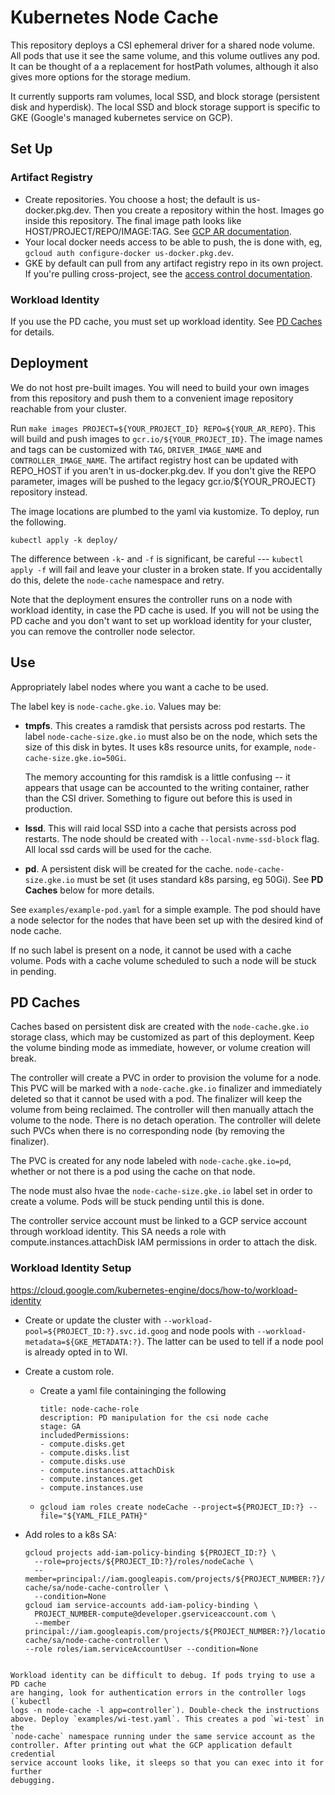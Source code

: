 # Kubernetes Node Cache

This repository deploys a CSI ephemeral driver for a shared node volume. All
pods that use it see the same volume, and this volume outlives any pod. It can
be thought of a a replacement for hostPath volumes, although it also gives more
options for the storage medium.

It currently supports ram volumes, local SSD, and block storage (persistent disk
and hyperdisk). The local SSD and block storage support is specific to GKE
(Google's managed kubernetes service on GCP).

## Set Up

### Artifact Registry
* Create repositories. You choose a host; the default is us-docker.pkg.dev. Then
  you create a repository within the host. Images go inside this repository. The
  final image path looks like HOST/PROJECT/REPO/IMAGE:TAG. See [GCP AR
  documentation](https://cloud.google.com/artifact-registry/docs/docker/store-docker-container-images#create).
* Your local docker needs access to be able to push, the is done with, eg, `gcloud auth configure-docker us-docker.pkg.dev`.
* GKE by default can pull from any artifact registry repo in its own project. If
  you're pulling cross-project, see the [access control
  documentation](https://cloud.google.com/artifact-registry/docs/access-control#gke).

### Workload Identity
If you use the PD cache, you must set up workload identity. See [PD
Caches](#pd-caches) for details.

## Deployment

We do not host pre-built images. You will need to build your own images from
this repository and push them to a convenient image repository reachable from
your cluster.

Run `make images PROJECT=${YOUR_PROJECT_ID} REPO=${YOUR_AR_REPO}`. This will
build and push images to `gcr.io/${YOUR_PROJECT_ID}`. The image names and tags
can be customized with `TAG`, `DRIVER_IMAGE_NAME` and
`CONTROLLER_IMAGE_NAME`. The artifact registry host can be updated with
REPO_HOST if you aren't in us-docker.pkg.dev. If you don't give the REPO
parameter, images will be pushed to the legacy gcr.io/${YOUR_PROJECT} repository
instead.

The image locations are plumbed to the yaml via kustomize. To deploy, run the following.

```
kubectl apply -k deploy/
```

The difference between `-k`- and `-f` is significant, be careful --- `kubectl
apply -f` will fail and leave your cluster in a broken state. If you
accidentally do this, delete the `node-cache` namespace and retry.

Note that the deployment ensures the controller runs on a node with workload
identity, in case  the PD cache is used. If you will not be using the PD cache
and you don't want to set up workload identity for your cluster, you can remove
the controller node selector.

## Use

Appropriately label nodes where you want a cache to be used.

The label key is `node-cache.gke.io`. Values may be:

* **tmpfs**. This creates a ramdisk that persists across pod restarts. The label
  `node-cache-size.gke.io` must also be on the node, which sets the size of
  this disk in bytes. It uses k8s resource units, for example,
  `node-cache-size.gke.io=50Gi`.

  The memory accounting for this ramdisk is a little confusing -- it appears
  that usage can be accounted to the writing container, rather than the CSI
  driver. Something to figure out before this is used in production.

* **lssd**. This will raid local SSD into a cache that persists across pod
  restarts. The node should be created with `--local-nvme-ssd-block` flag. All
  local ssd cards will be used for the cache.

* **pd**. A persistent disk will be created for the
  cache. `node-cache-size.gke.io` must be set (it uses standard k8s parsing, eg
  50Gi). See **PD Caches** below for more details.

See `examples/example-pod.yaml` for a simple example. The pod should have a node
selector for the nodes that have been set up with the desired kind of node
cache.

If no such label is present on a node, it cannot be used with a cache
volume. Pods with a cache volume scheduled to such a node will be stuck in
pending.

## PD Caches

Caches based on persistent disk are created with the `node-cache.gke.io` storage
class, which may be customized as part of this deployment. Keep the volume
binding mode as immediate, however, or volume creation will break.

The controller will create a PVC in order to provision the volume for a
node. This PVC will be marked with a `node-cache.gke.io` finalizer and
immediately deleted so that it cannot be used with a pod. The finalizer will
keep the volume from being reclaimed. The controller will then manually attach
the volume to the node. There is no detach operation. The controller will delete
such PVCs when there is no corresponding node (by removing the finalizer).

The PVC is created for any node labeled with `node-cache.gke.io=pd`, whether or
not there is a pod using the cache on that node.

The node must also hvae the `node-cache-size.gke.io` label set in order to
create a volume. Pods will be stuck pending until this is done.

The controller service account must be linked to a GCP service account through
workload identity. This SA needs a role with compute.instances.attachDisk IAM
permissions in order to attach the disk.

### Workload Identity Setup

https://cloud.google.com/kubernetes-engine/docs/how-to/workload-identity

* Create or update the cluster with
  `--workload-pool=${PROJECT_ID:?}.svc.id.goog` and node pools with
  `--workload-metadata=${GKE_METADATA:?}`. The latter can be used to tell if a node
  pool is already opted in to WI.

* Create a custom role.
  - Create a yaml file containinging the following
    ```
    title: node-cache-role
    description: PD manipulation for the csi node cache
    stage: GA
    includedPermissions:
    - compute.disks.get
    - compute.disks.list
    - compute.disks.use
    - compute.instances.attachDisk
    - compute.instances.get
    - compute.instances.use
    ```
  - `gcloud iam roles create nodeCache --project=${PROJECT_ID:?} --file="${YAML_FILE_PATH}"`
* Add roles to a k8s SA:
  ```
  gcloud projects add-iam-policy-binding ${PROJECT_ID:?} \
    --role=projects/${PROJECT_ID:?}/roles/nodeCache \
    --member=principal://iam.googleapis.com/projects/${PROJECT_NUMBER:?}/locations/global/workloadIdentityPools/${PROJECT_ID:?}.svc.id.goog/subject/ns/node-cache/sa/node-cache-controller \
    --condition=None
  gcloud iam service-accounts add-iam-policy-binding \
    PROJECT_NUMBER-compute@developer.gserviceaccount.com \
    --member
  principal://iam.googleapis.com/projects/${PROJECT_NUMBER:?}/locations/global/workloadIdentityPools/${PROJECT_ID:?}.svc.id.goog/subject/ns/node-cache/sa/node-cache-controller \
  --role roles/iam.serviceAccountUser --condition=None
```

Workload identity can be difficult to debug. If pods trying to use a PD cache
are hanging, look for authentication errors in the controller logs (`kubectl
logs -n node-cache -l app=controller`). Double-check the instructions
above. Deploy `examples/wi-test.yaml`. This creates a pod `wi-test` in the
`node-cache` namespace running under the same service account as the
controller. After printing out what the GCP application default credential
service account looks like, it sleeps so that you can exec into it for further
debugging.
